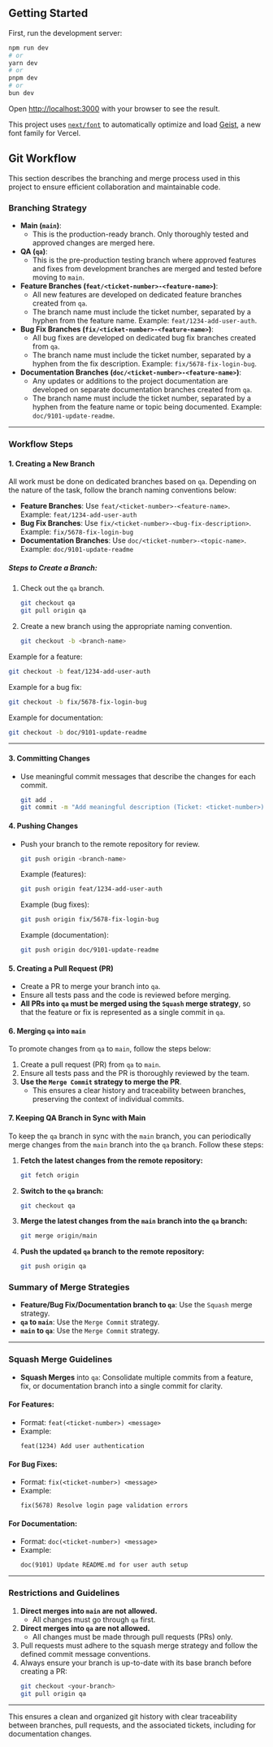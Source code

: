 ## Getting Started

First, run the development server:

```bash
npm run dev
# or
yarn dev
# or
pnpm dev
# or
bun dev
```

Open [http://localhost:3000](http://localhost:3000) with your browser to see the result.

This project uses [`next/font`](https://nextjs.org/docs/app/building-your-application/optimizing/fonts) to automatically optimize and load [Geist](https://vercel.com/font), a new font family for Vercel.

## Git Workflow

This section describes the branching and merge process used in this project to ensure efficient collaboration and maintainable code.

### Branching Strategy
- **Main (`main`)**:
    - This is the production-ready branch. Only thoroughly tested and approved changes are merged here.
- **QA (`qa`)**:
    - This is the pre-production testing branch where approved features and fixes from development branches are merged and tested before moving to `main`.
- **Feature Branches (`feat/<ticket-number>-<feature-name>`)**:
    - All new features are developed on dedicated feature branches created from `qa`.
    - The branch name must include the ticket number, separated by a hyphen from the feature name. Example: `feat/1234-add-user-auth`.
- **Bug Fix Branches (`fix/<ticket-number>-<feature-name>`)**:
    - All bug fixes are developed on dedicated bug fix branches created from `qa`.
    - The branch name must include the ticket number, separated by a hyphen from the fix description. Example: `fix/5678-fix-login-bug`.
- **Documentation Branches (`doc/<ticket-number>-<feature-name>`)**:
    - Any updates or additions to the project documentation are developed on separate documentation branches created from `qa`.
    - The branch name must include the ticket number, separated by a hyphen from the feature name or topic being documented. Example: `doc/9101-update-readme`.

---

### Workflow Steps

#### 1. Creating a New Branch

All work must be done on dedicated branches based on `qa`. Depending on the nature of the task, follow the branch naming conventions below:

- **Feature Branches**: Use `feat/<ticket-number>-<feature-name>`.  
  Example: `feat/1234-add-user-auth`
- **Bug Fix Branches**: Use `fix/<ticket-number>-<bug-fix-description>`.  
  Example: `fix/5678-fix-login-bug`
- **Documentation Branches**: Use `doc/<ticket-number>-<topic-name>`.  
  Example: `doc/9101-update-readme`

##### Steps to Create a Branch:
1. Check out the `qa` branch.
   ```bash
   git checkout qa
   git pull origin qa
   ```
2. Create a new branch using the appropriate naming convention.
   ```bash
   git checkout -b <branch-name>
   ```

Example for a feature:
```bash
git checkout -b feat/1234-add-user-auth
```

Example for a bug fix:
```bash
git checkout -b fix/5678-fix-login-bug
```

Example for documentation:
```bash
git checkout -b doc/9101-update-readme
```

---

#### 3. Committing Changes
- Use meaningful commit messages that describe the changes for each commit.
  ```bash
  git add .
  git commit -m "Add meaningful description (Ticket: <ticket-number>)"
  ```

#### 4. Pushing Changes
- Push your branch to the remote repository for review.
  ```bash
  git push origin <branch-name>
  ```
  Example (features):
  ```bash
  git push origin feat/1234-add-user-auth
  ```
  Example (bug fixes):
  ```bash
  git push origin fix/5678-fix-login-bug
  ```
  Example (documentation):
  ```bash
  git push origin doc/9101-update-readme
  ```

#### 5. Creating a Pull Request (PR)
- Create a PR to merge your branch into `qa`.
- Ensure all tests pass and the code is reviewed before merging.
- **All PRs into `qa` must be merged using the `Squash` merge strategy**, so that the feature or fix is represented as a single commit in `qa`.

#### 6. Merging `qa` into `main`

To promote changes from `qa` to `main`, follow the steps below:

1. Create a pull request (PR) from `qa` to `main`.
2. Ensure all tests pass and the PR is thoroughly reviewed by the team.
3. **Use the `Merge Commit` strategy to merge the PR**.
    - This ensures a clear history and traceability between branches, preserving the context of individual commits.

#### 7. Keeping QA Branch in Sync with Main

To keep the `qa` branch in sync with the `main` branch, you can periodically merge changes from the `main` branch into the `qa` branch. Follow these steps:

1. **Fetch the latest changes from the remote repository:**

   ```sh
   git fetch origin
   ```

2. **Switch to the `qa` branch:**

   ```sh
   git checkout qa
   ```

3. **Merge the latest changes from the `main` branch into the `qa` branch:**

   ```sh
   git merge origin/main
   ```

4. **Push the updated `qa` branch to the remote repository:**

   ```sh
   git push origin qa
   ```

### Summary of Merge Strategies

- **Feature/Bug Fix/Documentation branch to `qa`**: Use the `Squash` merge strategy.
- **`qa` to `main`**: Use the `Merge Commit` strategy.
- **`main` to `qa`**: Use the `Merge Commit` strategy.

---

### Squash Merge Guidelines

- **Squash Merges** into `qa`: Consolidate multiple commits from a feature, fix, or documentation branch into a single commit for clarity.

#### For Features:
- Format: `feat(<ticket-number>) <message>`
- Example:
  ```plaintext
  feat(1234) Add user authentication
  ```

#### For Bug Fixes:
- Format: `fix(<ticket-number>) <message>`
- Example:
  ```plaintext
  fix(5678) Resolve login page validation errors
  ```

#### For Documentation:
- Format: `doc(<ticket-number>) <message>`
- Example:
  ```plaintext
  doc(9101) Update README.md for user auth setup
  ```

---

### Restrictions and Guidelines
1. **Direct merges into `main` are not allowed.**
    - All changes must go through `qa` first.
2. **Direct merges into `qa` are not allowed.**
    - All changes must be made through pull requests (PRs) only.
3. Pull requests must adhere to the squash merge strategy and follow the defined commit message conventions.
4. Always ensure your branch is up-to-date with its base branch before creating a PR:
   ```bash
   git checkout <your-branch>
   git pull origin qa
   ```

---

This ensures a clean and organized git history with clear traceability between branches, pull requests, and the associated tickets, including for documentation changes.